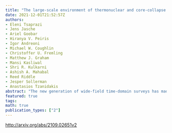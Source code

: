 ```yaml
---
title: "The large-scale environment of thermonuclear and core-collapse   supernovae"
date: 2021-12-01T21:52:57Z
authors:
- Eleni Tsaprazi
- Jens Jasche
- Ariel Goobar
- Hiranya V. Peiris
- Igor Andreoni
- Michael W. Coughlin
- Christoffer U. Fremling
- Matthew J. Graham
- Mansi Kasliwal
- Shri R. Kulkarni
- Ashish A. Mahabal
- Reed Riddle
- Jesper Sollerman
- Anastasios Tzanidakis
abstract: "The new generation of wide-field time-domain surveys has made it feasible to study the clustering of supernova (SN) host galaxies in the large-scale structure (LSS) for the first time. We investigate the LSS environment of SN populations, using 106 dark matter density realisations with a resolution of $sim$ 3.8 Mpc, constrained by the 2M++ galaxy survey. We limit our analysis to redshift $z<0.036$, using samples of 498 thermonuclear and 782 core-collapse SNe from the Zwicky Transient Facility's Bright Transient Survey and Census of the Local Universe catalogues. We detect clustering of SNe with high significance; the observed clustering of the two SNe populations is consistent with each other. Further, the clustering of SN hosts is consistent with that of the Sloan Digital Sky Survey (SDSS) Baryon Oscillation Spectroscopic Survey (BOSS) DR12 spectroscopic galaxy sample in the same redshift range. Using a tidal shear classifier, we classify the LSS into voids, sheets, filaments and knots. We find that both SNe and SDSS galaxies are predominantly found in sheets and filaments. SNe are significantly under-represented in voids and over-represented in knots compared to the volume fraction in these structures. This work opens the potential for using forthcoming wide-field deep SN surveys as a complementary LSS probe."
featured: true
tags:
math: true
publication_types: ["2"]
---
```

http://arxiv.org/abs/2109.02651v2